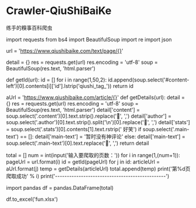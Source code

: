 # Crawler-QiuShiBaiKe
练手的糗事百科爬虫

import requests
from bs4 import BeautifulSoup
import re
import json

url = 'https://www.qiushibaike.com/text/page/{}'


detail = {}
res = requests.get(url)
res.encoding = 'utf-8'
soup = BeautifulSoup(res.text, 'html.parser')

def getId(url):
    id = []
    for i in range(1,50,2):
        id.append(soup.select('#content-left')[0].contents[i]['id'].lstrip('qiushi_tag_'))
    return id

aUrl = 'https://www.qiushibaike.com/article/{}'
def getDetails(url):
    detail = {}
    res = requests.get(url)
    res.encoding = 'utf-8'
    soup = BeautifulSoup(res.text, 'html.parser')
    detail['content'] = soup.select('.content')[0].text.strip().replace('', ',')
    detail['author'] = soup.select('.author')[0].text.strip().split('\n')[0].replace('', ',')
    detail['stats'] = soup.select('.stats')[0].contents[1].text.rstrip(' 好笑')
    if soup.select('.main-text') == []:
        detail['main-text'] = '暂时没有神评论'
    else:
        detail['main-text'] = soup.select('.main-text')[0].text.replace('', ',')
    return detail

total = []
num = int(input('输入要爬取的页数：'))
for i in range(1,(num+1)):
    pageUrl = url.format(i)
    id = getId(pageUrl)
    for j in id:
        articleUrl = aUrl.format(j)
        temp = getDetails(articleUrl)
        total.append(temp)
    print('第%d页爬取成功' % i)
    print('-----------------------------------------------')

import pandas
df = pandas.DataFrame(total)

df.to_excel('fun.xlsx')
